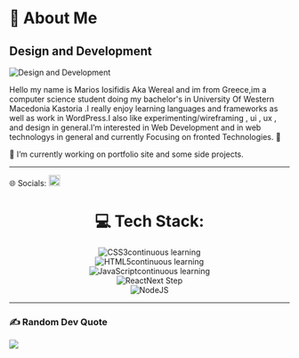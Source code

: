 # 💫 About Me
## Design and Development
![Design and Development](https://images.unsplash.com/photo-1671141163206-81905d4bf952?ixlib=rb-4.0.3&ixid=MnwxMjA3fDB8MHxwaG90by1wYWdlfHx8fGVufDB8fHx8&auto=format&fit=crop&w=1170&q=80") 

Hello my name is Marios Iosifidis Aka Wereal and im from Greece,im a computer science student doing my bachelor's in University Of Western Macedonia Kastoria .I really enjoy learning languages and frameworks as well as work in WordPress.I also like experimenting/wireframing , ui , ux , and design in general.I’m interested in Web Development and in web technologys in general and currently Focusing on fronted Technologies. 👀
<br>

🔭 I’m currently working on portfolio site  and some side projects.
<br>
<hr> 

🌐 Socials: <a href="https://www.linkedin.com/in/iosifidismarios//" target="_blank" ><img alt='linkedin' height='20' style="padding-right:5px;" src='https://cdn.jsdelivr.net/npm/simple-icons@3.0.1/icons/linkedin.svg' ></a>

<div align="center">

# 💻 Tech Stack:
![CSS3](https://img.shields.io/badge/css3-%231572B6.svg?style=flat&logo=css3&logoColor=white)continuous learning  <br>
![HTML5](https://img.shields.io/badge/html5-%23E34F26.svg?style=flat&logo=html5&logoColor=white)continuous learning  <br>
![JavaScript](https://img.shields.io/badge/javascript-%23323330.svg?style=flat&logo=javascript&logoColor=%23F7DF1E)continuous learning  <br>
![React](https://img.shields.io/badge/react-%2320232a.svg?style=flat&logo=react&logoColor=%2361DAFB)Next Step<br>
![NodeJS](https://img.shields.io/badge/node.js-6DA55F?style=flat&logo=node.js&logoColor=white)

</div>
 <hr> 

### ✍️ Random Dev Quote
![](https://quotes-github-readme.vercel.app/api?type=horizontal&theme=merko)



